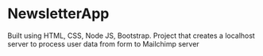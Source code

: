 # NewsletterApp
Built using HTML, CSS, Node JS, Bootstrap. Project that creates a localhost server to process user data from form to Mailchimp server
